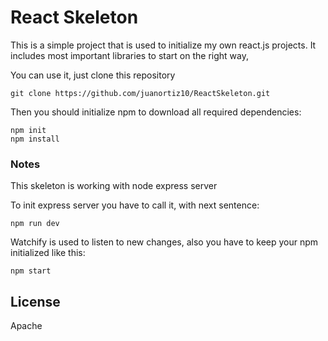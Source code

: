 # React Skeleton

This is a simple project that is used to initialize my own react.js projects. It includes most important libraries to start on the right way,

You can use it, just clone this repository
```
git clone https://github.com/juanortiz10/ReactSkeleton.git
```

Then you should initialize npm to download all required dependencies:
```
npm init
npm install
```


### Notes
This skeleton is working with node express server

To init express server you have to call it, with next sentence:
```
npm run dev
```

Watchify is used to listen to new changes, also you have to keep your npm initialized like this:
```
npm start
```

License
----

Apache
